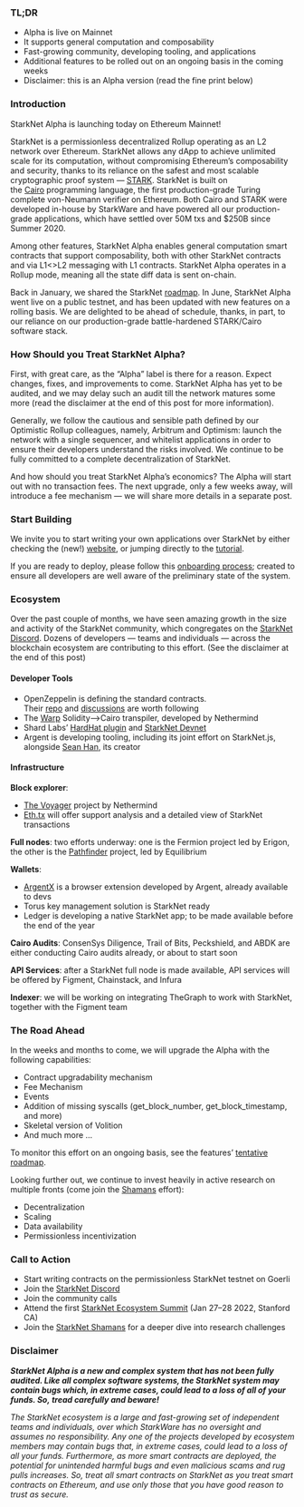 ### TL;DR

* Alpha is live on Mainnet
* It supports general computation and composability
* Fast-growing community, developing tooling, and applications
* Additional features to be rolled out on an ongoing basis in the coming weeks
* Disclaimer: this is an Alpha version (read the fine print below)

### Introduction

StarkNet Alpha is launching today on Ethereum Mainnet!

StarkNet is a permissionless decentralized Rollup operating as an L2 network over Ethereum. StarkNet allows any dApp to achieve unlimited scale for its computation, without compromising Ethereum’s composability and security, thanks to its reliance on the safest and most scalable cryptographic proof system — [STARK](https://starkware.co/stark/). StarkNet is built on the [Cairo](https://starkware.co/cairo/) programming language, the first production-grade Turing complete von-Neumann verifier on Ethereum. Both Cairo and STARK were developed in-house by StarkWare and have powered all our production-grade applications, which have settled over 50M txs and $250B since Summer 2020.

Among other features, StarkNet Alpha enables general computation smart contracts that support composability, both with other StarkNet contracts and via L1<>L2 messaging with L1 contracts. StarkNet Alpha operates in a Rollup mode, meaning all the state diff data is sent on-chain.

Back in January, we shared the StarkNet [roadmap](https://medium.com/starkware/on-the-road-to-starknet-a-permissionless-stark-powered-l2-zk-rollup-83be53640880). In June, StarkNet Alpha went live on a public testnet, and has been updated with new features on a rolling basis. We are delighted to be ahead of schedule, thanks, in part, to our reliance on our production-grade battle-hardened STARK/Cairo software stack.

### How Should you Treat StarkNet Alpha?

First, with great care, as the “Alpha” label is there for a reason. Expect changes, fixes, and improvements to come. StarkNet Alpha has yet to be audited, and we may delay such an audit till the network matures some more (read the disclaimer at the end of this post for more information).

Generally, we follow the cautious and sensible path defined by our Optimistic Rollup colleagues, namely, Arbitrum and Optimism: launch the network with a single sequencer, and whitelist applications in order to ensure their developers understand the risks involved. We continue to be fully committed to a complete decentralization of StarkNet.

And how should you treat StarkNet Alpha’s economics? The Alpha will start out with no transaction fees. The next upgrade, only a few weeks away, will introduce a fee mechanism — we will share more details in a separate post.

### Start Building

We invite you to start writing your own applications over StarkNet by either checking the (new!) [website](http://starknet.io/), or jumping directly to the [tutorial](https://starknet.io/docs/).

If you are ready to deploy, please follow this [onboarding process](https://forms.reform.app/starkware/SN-Alpha-Contract-Deployment/l894lu); created to ensure all developers are well aware of the preliminary state of the system.

### Ecosystem

Over the past couple of months, we have seen amazing growth in the size and activity of the StarkNet community, which congregates on the [StarkNet Discord](https://discord.gg/uJ9HZTUk2Y). Dozens of developers — teams and individuals — across the blockchain ecosystem are contributing to this effort. (See the disclaimer at the end of this post)

#### Developer Tools

* OpenZeppelin is defining the standard contracts. Their [repo](https://github.com/OpenZeppelin/cairo-contracts/tree/main/contracts) and [discussions](https://github.com/OpenZeppelin/cairo-contracts/discussions) are worth following
* The [Warp](https://github.com/NethermindEth/warp) Solidity–>Cairo transpiler, developed by Nethermind
* Shard Labs’ [HardHat plugin](https://github.com/Shard-Labs/starknet-hardhat-plugin) and [StarkNet Devnet](https://github.com/Shard-Labs/starknet-devnet)
* Argent is developing tooling, including its joint effort on StarkNet.js, alongside [Sean Han](https://twitter.com/seanjameshan), its creator

#### Infrastructure

**Block explorer**:

* [The Voyager](http://voyager.online/) project by Nethermind
* [Eth.tx](https://ethtx.info/) will offer support analysis and a detailed view of StarkNet transactions

**Full nodes**: two efforts underway: one is the Fermion project led by Erigon, the other is the [Pathfinder](https://github.com/eqlabs/pathfinder) project, led by Equilibrium

**Wallets**:

* [ArgentX](https://github.com/argentlabs/argent-x) is a browser extension developed by Argent, already available to devs
* Torus key management solution is StarkNet ready
* Ledger is developing a native StarkNet app; to be made available before the end of the year

**Cairo Audits**: ConsenSys Diligence, Trail of Bits, Peckshield, and ABDK are either conducting Cairo audits already, or about to start soon

**API Services**: after a StarkNet full node is made available, API services will be offered by Figment, Chainstack, and Infura

**Indexer**: we will be working on integrating TheGraph to work with StarkNet, together with the Figment team

### The Road Ahead

In the weeks and months to come, we will upgrade the Alpha with the following capabilities:

* Contract upgradability mechanism
* Fee Mechanism
* Events
* Addition of missing syscalls (get_block_number, get_block_timestamp, and more)
* Skeletal version of Volition
* And much more …

To monitor this effort on an ongoing basis, see the features’ [tentative roadmap](https://www.notion.so/starkware/StarkNet-Alpha-Features-Tentative-Roadmap-f2b8f5f25a2d4d1cb3265fb82a098c51).

Looking further out, we continue to invest heavily in active research on multiple fronts (come join the [Shamans](https://community.starknet.io/) effort):

* Decentralization
* Scaling
* Data availability
* Permissionless incentivization

### Call to Action

* Start writing contracts on the permissionless StarkNet testnet on Goerli
* Join the [StarkNet Discord](https://discord.gg/uJ9HZTUk2Y)
* Join the community calls
* Attend the first [StarkNet Ecosystem Summit](https://www.eventbrite.com/e/starknet-ecosystem-summit-2022-tickets-206671880157) (Jan 27–28 2022, Stanford CA)
* Join the [StarkNet Shamans](https://community.starknet.io/) for a deeper dive into research challenges

### Disclaimer

***StarkNet Alpha is a new and complex system that has not been fully audited. Like all complex software systems, the StarkNet system may contain bugs which, in extreme cases, could lead to a loss of all of your funds. So, ***tread carefully and beware!******

*The StarkNet ecosystem is a large and fast-growing set of independent teams and individuals, over which StarkWare has no oversight and assumes no responsibility. Any one of the projects developed by ecosystem members may contain bugs that, in extreme cases, could lead to a loss of all your funds. Furthermore, as more smart contracts are deployed, the potential for unintended harmful bugs and even malicious scams and rug pulls increases. So, treat all smart contracts on StarkNet as you treat smart contracts on Ethereum, and use only those that you have good reason to trust as secure.*